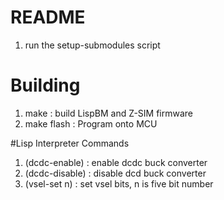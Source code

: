 
# README

1. run the setup-submodules script





# Building

1. make        : build LispBM and Z-SIM firmware
2. make flash  : Program onto MCU



#Lisp Interpreter Commands

1. (dcdc-enable)   : enable dcdc buck converter
2. (dcdc-disable)  : disable dcd buck converter 
3. (vsel-set n)    : set vsel bits, n is five bit number
